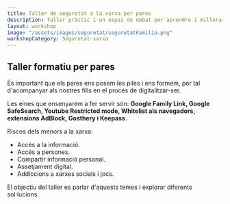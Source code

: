 ```yaml
---
title: Taller de seguretat a la xarxa per pares
description: Taller pràctic i un espai de debat per aprendre i millorar les nostres competències digitals. L’objectiu és tenir les eines necessàries per ajudar i acompanyar als nostres fills en l’ús del mòbil i les xarxes socials.
layout: workshop
image: "/assets/images/seguretat/seguretatFamilia.png"
workshopCategory: Seguretat-xarxa
---
```



## Taller formatiu per pares

És important que els pares ens posem les piles i ens formem, per tal d'acompanyar als nostres fills en el procés de digitalitzar-ser.

Les eines que ensenyarem a fer servir són: **Google Family Link, Google SafeSearch, Youtube Restricted mode, Whitelist als navegadors, extensions AdBlock, Gosthery i Keepass**.

Riscos dels menors a la xarxa:
- Accés a la informació.
- Accés a persones.
- Compartir informació personal.
- Assetjament digital.
- Addiccions a xarxes socials i jocs.

El objectiu del taller es parlar d'aquests temes i explorar diferents sol·lucions.
